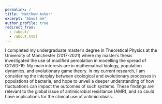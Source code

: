 ```yaml
---
permalink: /
title: "Matthew Asker"
excerpt: "About me"
author_profile: true
redirect_from: 
  - /about/
  - /about.html
---
```


I completed my undergraduate master’s degree in Theoretical Physics at the University of Manchester (2017-2021) where my master’s thesis investigated the use of modified percolation in modelling the spread of COVID-19. My main interests are in mathematical biology, population dynamics, and evolutionary game theory. In my current research, I am considering the interplay between ecological and evolutionary processes in populations of bacteria, and hope to unveil a deeper understanding of how fluctuations can impact the outcomes of such systems. These findings are relevant to the global issue of antimicrobial resistance (AMR), and so could have implications for the clinical use of antimicrobials.

